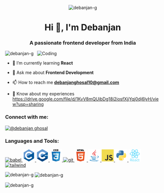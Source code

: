 <p align="center"> <img src="https://propulsive.in/assets/img/service-icon/web.gif" alt="debanjan-g" /> </p>

<h1 align="center">Hi 👋, I'm Debanjan</h1>
<h3 align="center">A passionate frontend developer from India</h3>
<img align="right" alt="Coding" width="400"  src="https://static.vecteezy.com/system/resources/previews/004/865/921/non_2x/programmer-people-concept-use-laptop-and-programming-code-program-icon-spreading-with-modern-flat-style-free-vector.jpg">

<p align="left"> <img src="https://komarev.com/ghpvc/?username=debanjan-g&label=Profile%20views&color=0e75b6&style=flat" alt="debanjan-g" /> </p>

- 🌱 I’m currently learning **React**

- 💬 Ask me about **Frontend Development**

- 📫 How to reach me **debanjanghosal10@gmail.com**

- 📄 Know about my experiences https://drive.google.com/file/d/1KvV8mQUibDg18i2iosfXjjYqj0dj6lyH/view?usp=sharing

<h3 align="left">Connect with me:</h3>
<p align="left">
<a href="https://www.hackerrank.com/debanjanghosal10" target="blank"><img align="center" src="https://raw.githubusercontent.com/rahuldkjain/github-profile-readme-generator/master/src/images/icons/Social/hackerearth.svg" alt="@debanjan ghosal" height="30" width="40" /></a>
</p>

<h3 align="left">Languages and Tools:</h3>
<p align="left"> <a href="https://babeljs.io/" target="_blank" rel="noreferrer"> <img src="https://www.vectorlogo.zone/logos/babeljs/babeljs-icon.svg" alt="babel" width="40" height="40"/> </a> <a href="https://www.cprogramming.com/" target="_blank" rel="noreferrer"> <img src="https://raw.githubusercontent.com/devicons/devicon/master/icons/c/c-original.svg" alt="c" width="40" height="40"/> </a> <a href="https://www.w3schools.com/cpp/" target="_blank" rel="noreferrer"> <img src="https://raw.githubusercontent.com/devicons/devicon/master/icons/cplusplus/cplusplus-original.svg" alt="cplusplus" width="40" height="40"/> </a> <a href="https://www.w3schools.com/css/" target="_blank" rel="noreferrer"> <img src="https://raw.githubusercontent.com/devicons/devicon/master/icons/css3/css3-original-wordmark.svg" alt="css3" width="40" height="40"/> </a> <a href="https://git-scm.com/" target="_blank" rel="noreferrer"> <img src="https://www.vectorlogo.zone/logos/git-scm/git-scm-icon.svg" alt="git" width="40" height="40"/> </a> <a href="https://www.w3.org/html/" target="_blank" rel="noreferrer"> <img src="https://raw.githubusercontent.com/devicons/devicon/master/icons/html5/html5-original-wordmark.svg" alt="html5" width="40" height="40"/> </a> <a href="https://www.java.com" target="_blank" rel="noreferrer"> <img src="https://raw.githubusercontent.com/devicons/devicon/master/icons/java/java-original.svg" alt="java" width="40" height="40"/> </a> <a href="https://developer.mozilla.org/en-US/docs/Web/JavaScript" target="_blank" rel="noreferrer"> <img src="https://raw.githubusercontent.com/devicons/devicon/master/icons/javascript/javascript-original.svg" alt="javascript" width="40" height="40"/> </a> <a href="https://www.python.org" target="_blank" rel="noreferrer"> <img src="https://raw.githubusercontent.com/devicons/devicon/master/icons/python/python-original.svg" alt="python" width="40" height="40"/> </a> <a href="https://reactjs.org/" target="_blank" rel="noreferrer"> <img src="https://raw.githubusercontent.com/devicons/devicon/master/icons/react/react-original-wordmark.svg" alt="react" width="40" height="40"/> </a> <a href="https://tailwindcss.com/" target="_blank" rel="noreferrer"> <img src="https://www.vectorlogo.zone/logos/tailwindcss/tailwindcss-icon.svg" alt="tailwind" width="40" height="40"/> </a> </p>

<p><img align="left" src="https://github-readme-stats.vercel.app/api/top-langs?username=debanjan-g&show_icons=true&locale=en&layout=compact" alt="debanjan-g" /></p>

<p>&nbsp;<img align="center" src="https://github-readme-stats.vercel.app/api?username=debanjan-g&show_icons=true&locale=en" alt="debanjan-g" /></p>

<p><img align="center" src="https://github-readme-streak-stats.herokuapp.com/?user=debanjan-g&" alt="debanjan-g" /></p>
